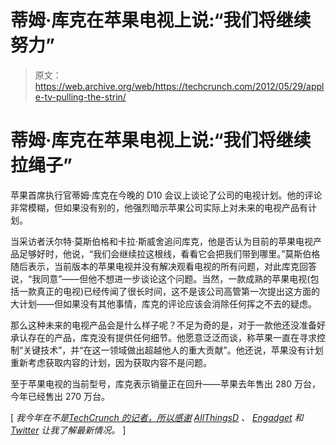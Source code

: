 # 蒂姆·库克在苹果电视上说:“我们将继续努力”

> 原文：<https://web.archive.org/web/https://techcrunch.com/2012/05/29/apple-tv-pulling-the-strin/>

# 蒂姆·库克在苹果电视上说:“我们将继续拉绳子”

苹果首席执行官蒂姆·库克在今晚的 D10 会议上谈论了公司的电视计划。他的评论非常模糊，但如果没有别的，他强烈暗示苹果公司实际上对未来的电视产品有计划。

当采访者沃尔特·莫斯伯格和卡拉·斯威舍追问库克，他是否认为目前的苹果电视产品足够好时，他说，“我们会继续拉这根线，看看它会把我们带到哪里。”莫斯伯格随后表示，当前版本的苹果电视并没有解决观看电视的所有问题，对此库克回答说，“我同意”——但他不想进一步谈论这个问题。当然，一款成熟的苹果电视(包括一款真正的电视)已经传闻了很长时间，这不是该公司高管第一次提出这方面的大计划——但如果没有其他事情，库克的评论应该会消除任何挥之不去的疑虑。

那么这种未来的电视产品会是什么样子呢？不足为奇的是，对于一款他还没准备好承认存在的产品，库克没有提供任何细节。他愿意泛泛而谈，称苹果一直在寻求控制“关键技术”，并“在这一领域做出超越他人的重大贡献”。他还说，苹果没有计划重新考虑获取内容的计划，因为获取内容不是问题。

至于苹果电视的当前型号，库克表示销量正在回升——苹果去年售出 280 万台，今年已经售出 270 万台。

[ *我今年在不是[TechCrunch 的记者，所以感谢](https://web.archive.org/web/20221207054038/https://beta.techcrunch.com/2012/05/29/the-most-important-lesson-tim-cook-learned-from-steve-jobs-focus-is-key/) [AllThingsD](https://web.archive.org/web/20221207054038/http://allthingsd.com/20120529/live-apple-ceo-tim-cooks-first-time-in-the-hot-seat-at-d/) 、 [Engadget](https://web.archive.org/web/20221207054038/http://www.engadget.com/2012/05/29/apple-ceo-tim-cook-interview-at-d10-the-liveblog/) 和 [Twitter](https://web.archive.org/web/20221207054038/https://twitter.com/#!/search/realtime/%23atd10) 让我了解最新情况。* ]